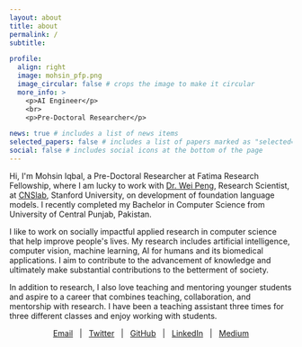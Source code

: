```yaml
---
layout: about
title: about
permalink: /
subtitle:

profile:
  align: right
  image: mohsin_pfp.png
  image_circular: false # crops the image to make it circular
  more_info: >
    <p>AI Engineer</p>
    <br>
    <p>Pre-Doctoral Researcher</p>

news: true # includes a list of news items
selected_papers: false # includes a list of papers marked as "selected={true}"
social: false # includes social icons at the bottom of the page
---
```


Hi, I'm Mohsin Iqbal, a Pre-Doctoral Researcher at Fatima Research Fellowship, where I am lucky to work with <a href="https://xiaoiker.github.io/">Dr. Wei Peng</a>, Research Scientist, at <a href="http://cnslab.stanford.edu/">CNSlab</a>, Stanford University, on development of foundation language models. I recently completed my Bachelor in Computer Science from University of Central Punjab, Pakistan.

I like to work on socially impactful applied research in computer science that help improve people's lives. My research includes artificial intelligence, computer vision, machine learning, AI for humans and its biomedical applications. I aim to contribute to the advancement of knowledge and ultimately make substantial contributions to the betterment of society.

In addition to research, I also love teaching and mentoring younger students and aspire to a career that combines teaching, collaboration, and mentorship with research. I have been a teaching assistant three times for three different classes and enjoy working with students.

<div style="text-align: center;">
  <a href="mailto:L1S20BSCS0005@ucp.edu.pk">Email</a> &nbsp; | &nbsp; 
  <a href="https://x.com/mohsincsv">Twitter</a> &nbsp; | &nbsp; 
  <a href="https://github.com/mohsincsv">GitHub</a> &nbsp; | &nbsp; 
  <a href="https://www.linkedin.com/in/mohsincsv">LinkedIn</a> &nbsp; | &nbsp; 
  <a href="https://medium.com/@mohsincsv">Medium</a>
</div>
